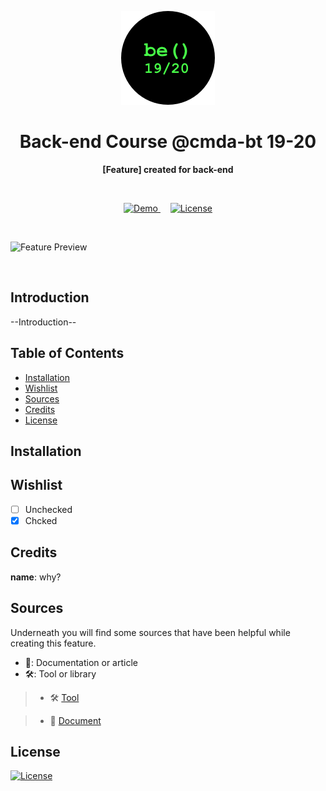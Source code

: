 <p align="center">
<img alt="Linernote logo" src="docs/be.png" width="150">
</p>

<h1 align="center">Back-end Course @cmda-bt 19-20</h1>

<p align="center"><b>[Feature] created for back-end</b>
</p>

<br>

<p align="center">
  <a href="https://linernote.herokuapp.com/">
    <img src="https://img.shields.io/badge/demo-offline-red.svg?style=flat-square" alt="Demo">
  </a>
  &nbsp;&nbsp;&nbsp;
  <a href="https://choosealicense.com/licenses/gpl-3.0/">
    <img src="https://img.shields.io/badge/license-GNU_GPLv3-green.svg?style=flat-square" alt="License">
  </a>
</p>

<br>

![Feature Preview](docs/preview.png)

<br>

## Introduction

--Introduction--

## Table of Contents

- [Installation](#installation)
- [Wishlist](#wishlist)
- [Sources](#sources)
- [Credits](#credits)
- [License](#license)

## Installation

## Wishlist

- [ ] Unchecked
- [x] Chcked

## Credits

**name**: why?

## Sources

Underneath you will find some sources that have been helpful while creating this feature.

- 📖: Documentation or article
- 🛠: Tool or library

> - 🛠 [Tool](https://www.npmjs.com/)

> - 📖 [Document](https://developer.twitter.com/)

<!-- How about a license here? 📜 (or is it a licence?) 🤷 -->

## License

<a href="https://choosealicense.com/licenses/gpl-3.0/">
  <img src="https://img.shields.io/badge/license-GNU_GPLv3-green.svg?style=flat-square" alt="License">
</a>
